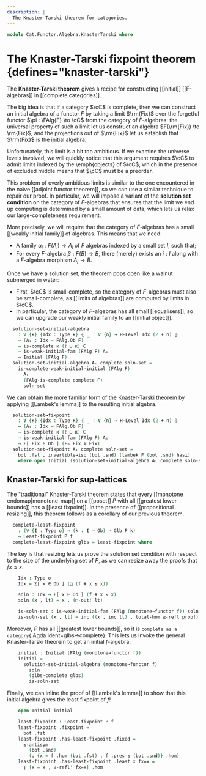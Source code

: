 ```yaml
---
description: |
  The Knaster-Tarski theorem for categories.
---
```

<!--
```agda
open import Cat.Functor.Algebra.Limits
open import Cat.Diagram.Initial.Weak
open import Cat.Diagram.Limit.Base
open import Cat.Diagram.Initial
open import Cat.Displayed.Total
open import Cat.Functor.Algebra
open import Cat.Prelude

open import Order.Diagram.Fixpoint
open import Order.Diagram.Glb
open import Order.Base
open import Order.Cat

import Cat.Reasoning
```
-->
```agda
module Cat.Functor.Algebra.KnasterTarski where
```

# The Knaster-Tarski fixpoint theorem {defines="knaster-tarski"}

The **Knaster-Tarski theorem** gives a recipe for constructing [[initial]]
[[F-algebras]] in [[complete categories]].

The big idea is that if a category $\cC$ is complete, then we can construct
an initial algebra of a functor $F$ by taking a limit $\rm{Fix}$ over the forgetful
functor $\pi : \FAlg{F} \to \cC$ from the category of $F$-algebras:
the universal property of such a limit let us construct an algebra
$F(\rm{Fix}) \to \rm{Fix}$, and the projections out of $\rm{Fix}$ let
us establish that $\rm{Fix}$ is the initial algebra.

Unfortunately, this limit is a bit too ambitious. If we examine the universe
levels involved, we will quickly notice that this argument requires $\cC$
to admit limits indexed by the \emph{objects} of $\cC$, which in the presence
of excluded middle means that $\cC$ must be a preorder.

This problem of overly ambitious limits is similar to the one encountered
in the naïve [[adjoint functor theorem]], so we can use a similar technique
to repair our proof. In particular, we will impose a variant of the
**solution set condition** on the category of $F$-algebras that ensures
that the limit we end up computing is determined by a small amount of data,
which lets us relax our large-completeness requirement.

More precisely, we will require that the category of $F$-algebras has a
small [[weakly initial family]] of algebras. This means that we need:

- A family $\alpha_i : F(A_i) \to A_i$ of $F$ algebras indexed by a
  small set $I$, such that;
- For every $F$-algebra $\beta : F(B) \to B$, there (merely) exists an $i : I$
  along with a $F$-algebra morphism $A_i \to B$.

<!--
```agda
module _
  {o ℓ} {C : Precategory o ℓ}
  (F : Functor C C)
  where
  open Cat.Reasoning C
  open Functor F
  open Total-hom
```
-->

Once we have a solution set, the theorem pops open like a walnut submerged
in water:

* First, $\cC$ is small-complete, so the category of $F$-algebras must also
  be small-complete, as [[limits of algebras]] are computed by limits
  in $\cC$.
* In particular, the category of $F$-algebras has all small [[equalisers]],
  so we can upgrade our weakly initial family to an [[initial object]].

```agda
  solution-set→initial-algebra
    : ∀ {κ} {Idx : Type κ} ⦃ _ : ∀ {n} → H-Level Idx (2 + n) ⦄
    → (Aᵢ : Idx → FAlg.Ob F)
    → is-complete κ (ℓ ⊔ κ) C
    → is-weak-initial-fam (FAlg F) Aᵢ
    → Initial (FAlg F)
  solution-set→initial-algebra Aᵢ complete soln-set =
    is-complete-weak-initial→initial (FAlg F)
      Aᵢ
      (FAlg-is-complete complete F)
      soln-set
```

We can obtain the more familiar form of the Knaster-Tarski theorem by
applying [[Lambek's lemma]] to the resulting initial algebra.

```agda
  solution-set→fixpoint
    : ∀ {κ} {Idx : Type κ} ⦃ _ : ∀ {n} → H-Level Idx (2 + n) ⦄
    → (Aᵢ : Idx → FAlg.Ob F)
    → is-complete κ (ℓ ⊔ κ) C
    → is-weak-initial-fam (FAlg F) Aᵢ
    → Σ[ Fix ∈ Ob ] (F₀ Fix ≅ Fix)
  solution-set→fixpoint Aᵢ complete soln-set =
    bot .fst , invertible→iso (bot .snd) (lambek F (bot .snd) has⊥)
    where open Initial (solution-set→initial-algebra Aᵢ complete soln-set)
```

## Knaster-Tarski for sup-lattices

<!--
```agda
module _
  {o ℓ} (P : Poset o ℓ)
  (f : Monotone P P)
  where
  open Poset P
  open Total-hom
```
-->

The "traditional" Knaster-Tarski theorem states that every [[monotone endomap|monotone-map]]
on a [[poset]] $P$ with all [[greatest lower bounds]] has a [[least fixpoint]].
In the presence of [[propositional resizing]], this theorem follows as a corollary of
our previous theorem.

```agda
  complete→least-fixpoint
    : (∀ {I : Type o} → (k : I → Ob) → Glb P k)
    → Least-fixpoint P f
  complete→least-fixpoint glbs = least-fixpoint where
```

<!--
```agda
    open Cat.Reasoning (poset→category P) using (_≅_; to; from)
    open is-least-fixpoint
    open Least-fixpoint
```
-->

The key is that resizing lets us prove the solution set condition with
respect to the size of the underlying set of $P$, as we can resize away
the proofs that $f x \leq x$.

```agda
    Idx : Type o
    Idx = Σ[ x ∈ Ob ] (□ (f # x ≤ x))

    soln : Idx → Σ[ x ∈ Ob ] (f # x ≤ x)
    soln (x , lt) = x , (□-out! lt)

    is-soln-set : is-weak-initial-fam (FAlg (monotone→functor f)) soln
    is-soln-set (x , lt) = inc ((x , inc lt) , total-hom ≤-refl prop!)
```

Moreover, $P$ has all [[greatest lower bounds]], so it is `complete as a
category`{.Agda ident=glbs→complete}. This lets us invoke the general
Knaster-Tarski theorem to get an initial $f$-algebra.

```agda
    initial : Initial (FAlg (monotone→functor f))
    initial =
      solution-set→initial-algebra (monotone→functor f)
        soln
        (glbs→complete glbs)
        is-soln-set
```

Finally, we can inline the proof of [[Lambek's lemma]] to show that this
initial algebra gives the least fixpoint of $f$!

```agda
    open Initial initial

    least-fixpoint : Least-fixpoint P f
    least-fixpoint .fixpoint =
      bot .fst
    least-fixpoint .has-least-fixpoint .fixed =
      ≤-antisym
        (bot .snd)
        (¡ {x = f .hom (bot .fst) , f .pres-≤ (bot .snd)} .hom)
    least-fixpoint .has-least-fixpoint .least x fx=x =
      ¡ {x = x , ≤-refl' fx=x} .hom
```
